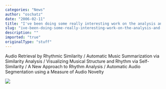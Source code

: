 ```yaml
---
categories: "News"
author: "oschatz"
date: "2006-02-11"
title: "I've been doing some really interesting work on the analysis and visualization o"
slug: "ive-been-doing-some-really-interesting-work-on-the-analysis-and-visualization-o"
description: ""
imported: "true"
originalType: "stuff"
---
```



Audio Retrieval by Rhythmic Similarity / Automatic Music Summarization via Similarity Analysis / Visualizing Musical Structure and Rhythm via Self-Similarity / A New Approach to Rhythm Analysis / Automatic Audio Segmentation using a Measure of Audio Novelty

![](http://www.fxpal.com/people/foote/pix/matrix.png)

[](http://www.fxpal.com/people/foote/musicseg)